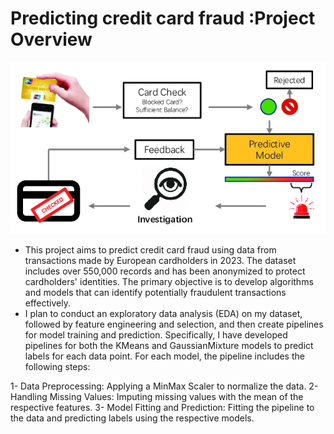    #  Predicting credit card fraud  :Project Overview
   ![credit card Image](https://github.com/germeengehad/Predicting-credit-card-fraud/blob/main/The-framework-of-credit-card-fraud-detection.png)
   

- This project aims to predict credit card fraud using data from transactions made by European cardholders in 2023. The dataset includes over 550,000 records and has been anonymized to protect cardholders' identities. The primary objective is to develop algorithms and models that can identify potentially fraudulent transactions effectively.
- I plan to conduct an exploratory data analysis (EDA) on my dataset, followed by feature engineering and selection, and then create pipelines for model training and prediction. Specifically, I have developed pipelines for both the KMeans and GaussianMixture models to predict labels for each data point. For each model, the pipeline includes the following steps:

1- Data Preprocessing: Applying a MinMax Scaler to normalize the data.
2- Handling Missing Values: Imputing missing values with the mean of the respective features.
3- Model Fitting and Prediction: Fitting the pipeline to the data and predicting labels using the respective models.

